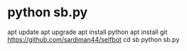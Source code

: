 # python sb.py

apt update
apt upgrade
apt install python
apt install git
https://github.com/sardiman44/selfbot
cd sb
python sb.py
